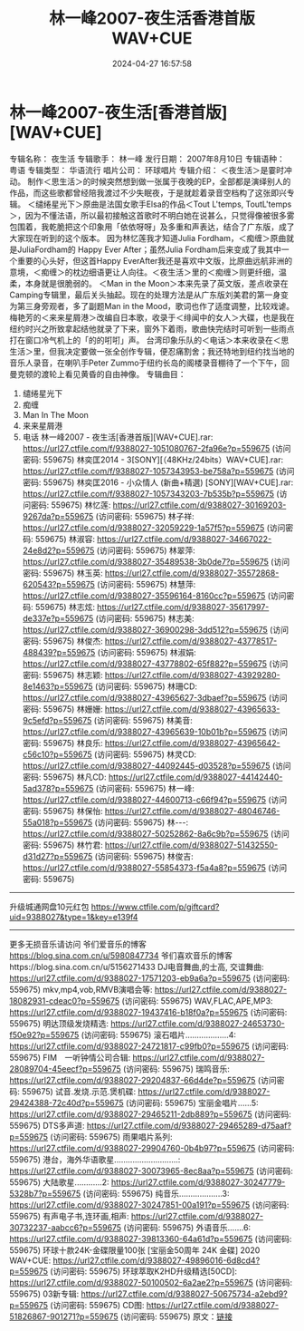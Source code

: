 ﻿---
title: 林一峰2007-夜生活香港首版WAV+CUE
date: 2024-04-27 16:57:58
categories: WAV车载音乐、镜像
tags: 华语中文
---
# 林一峰2007-夜生活[香港首版][WAV+CUE]

专辑名称： 夜生活
专辑歌手： 林一峰
发行日期： 2007年8月10日
专辑语种： 粤语
专辑类型： 华语流行
唱片公司： 环球唱片
专辑介绍：
＜夜生活＞是霎时冲动。
制作＜思生活＞的时候突然想到做一张属于夜晚的EP，全部都是演绎别人的作品，而这些歌都曾经陪我渡过不少失眠夜，于是就趁着录音空档构了这张即兴专辑。
＜缱绻星光下＞原曲是法国女歌手Elsa的作品＜Tout L'temps,
ToutL'temps＞，因为不懂法语，所以最初接触这首歌时不明白她在说甚么，只觉得像被很多雾包围着，我乾脆把这个印象用「依依呀呀」及多重和声表达，结合了广东版，成了大家现在听到的这个版本。
因为林忆莲我才知道Julia Fordham，＜痴缠＞原曲就是JuliaFordham的 Happy Ever
After；虽然Julia Fordham后来变成了我其中一个重要的心头好，但这首Happy
EverAfter我还是喜欢中文版，比原曲远航非洲的意境，＜痴缠＞的枕边细语更让人向往。＜夜生活＞里的＜痴缠＞则更纤细，温柔，本身就是很脆弱的。
＜Man in the
Moon＞本来先录了英文版，差点收录在Camping专辑里，最后关头抽起。现在的处理方法是从广东版刘美君的第一身变为第三身旁观者，多了副题Man
in the Mood，歌词也作了适度调整，比较戏谑。
梅艳芳的＜来来星屑港＞改编自日本歌，收录于＜绯闻中的女人＞大碟，也是我在纽约时兴之所致拿起结他就录了下来，窗外下着雨，歌曲快完结时可听到一些雨点打在窗口冷气机上的「的的咑咑」声。
台湾印象乐队的＜电话＞本来收录在＜思生活＞里，但我决定要做一张全创作专辑，便忍痛割舍；我还特地到纽约找当地的音乐人录音，在喇叭手Peter
Zummo于纽约长岛的阁楼录音棚待了一个下午，回曼克顿的渡轮上看见黄昏的自由神像。
专辑曲目：
01. 缱绻星光下
02. 痴缠
03. Man In The Moon
04. 来来星屑港
05. 电话
林一峰2007 - 夜生活[香港首版][WAV+CUE].rar: https://url27.ctfile.com/f/9388027-1051080767-2fa96e?p=559675
(访问密码: 559675)
林奕匡2014 - 3[SONY][（48KHz/24bits）WAV+CUE].rar: https://url27.ctfile.com/f/9388027-1057343953-be758a?p=559675
(访问密码: 559675)
林奕匡2016 - 小众情人 (新曲+精選) [SONY][WAV+CUE].rar: https://url27.ctfile.com/f/9388027-1057343203-7b535b?p=559675
(访问密码: 559675)
林忆莲: https://url27.ctfile.com/d/9388027-30169203-9267da?p=559675
(访问密码: 559675)
林子祥: https://url27.ctfile.com/d/9388027-32059229-1a57f5?p=559675
(访问密码: 559675)
林淑容: https://url27.ctfile.com/d/9388027-34667022-24e8d2?p=559675
(访问密码: 559675)
林翠萍: https://url27.ctfile.com/d/9388027-35489538-3b0de7?p=559675
(访问密码: 559675)
林玉英: https://url27.ctfile.com/d/9388027-35572868-620543?p=559675
(访问密码: 559675)
林慧萍: https://url27.ctfile.com/d/9388027-35596164-8160cc?p=559675
(访问密码: 559675)
林志炫: https://url27.ctfile.com/d/9388027-35617997-de337e?p=559675
(访问密码: 559675)
林志美: https://url27.ctfile.com/d/9388027-36900298-3dd512?p=559675
(访问密码: 559675)
林俊杰: https://url27.ctfile.com/d/9388027-43778517-488439?p=559675
(访问密码: 559675)
林淑娟: https://url27.ctfile.com/d/9388027-43778802-65f882?p=559675
(访问密码: 559675)
林志颖: https://url27.ctfile.com/d/9388027-43929280-8e1463?p=559675
(访问密码: 559675)
林珊CD: https://url27.ctfile.com/d/9388027-43965627-3dbaef?p=559675
(访问密码: 559675)
林姗姗: https://url27.ctfile.com/d/9388027-43965633-9c5efd?p=559675
(访问密码: 559675)
林美音: https://url27.ctfile.com/d/9388027-43965639-10b01b?p=559675
(访问密码: 559675)
林良乐: https://url27.ctfile.com/d/9388027-43965642-c56c10?p=559675
(访问密码: 559675)
林灵CD: https://url27.ctfile.com/d/9388027-44092445-d03528?p=559675
(访问密码: 559675)
林凡CD: https://url27.ctfile.com/d/9388027-44142440-5ad378?p=559675
(访问密码: 559675)
林一峰: https://url27.ctfile.com/d/9388027-44600713-c66f94?p=559675
(访问密码: 559675)
林保怡: https://url27.ctfile.com/d/9388027-48046746-55a018?p=559675
(访问密码: 559675)
林---: https://url27.ctfile.com/d/9388027-50252862-8a6c9b?p=559675
(访问密码: 559675)
林竹君: https://url27.ctfile.com/d/9388027-51432550-d31d27?p=559675
(访问密码: 559675)
林俊吉: https://url27.ctfile.com/d/9388027-55854373-f5a4a8?p=559675
(访问密码: 559675)
**************************************************************************
升级城通网盘10元红包 https://www.ctfile.com/p/giftcard?uid=9388027&type=1&key=e139f4
**************************
更多无损音乐请访问
爷们爱音乐的博客
https://blog.sina.com.cn/u/5980847734
爷们喜欢音乐的博客https://blog.sina.com.cn/u/5156271433
DJ电音舞曲,的士高, 交谊舞曲: https://url27.ctfile.com/d/9388027-17571203-eb9a6a?p=559675
(访问密码: 559675)
mkv,mp4,vob,RMVB演唱会等: https://url27.ctfile.com/d/9388027-18082931-cdeac0?p=559675
(访问密码: 559675)
WAV,FLAC,APE,MP3: https://url27.ctfile.com/d/9388027-19437416-b18f0a?p=559675
(访问密码: 559675)
明达顶级发烧精选: https://url27.ctfile.com/d/9388027-24653730-f50e92?p=559675
(访问密码: 559675)
滚石唱片...................4: https://url27.ctfile.com/d/9388027-24721817-c99fb0?p=559675
(访问密码: 559675)
FIM　一听钟情公司合辑: https://url27.ctfile.com/d/9388027-28089704-45eecf?p=559675
(访问密码: 559675)
瑞鸣音乐: https://url27.ctfile.com/d/9388027-29204837-66d4de?p=559675
(访问密码: 559675)
试音.发烧.示范.煲机碟: https://url27.ctfile.com/d/9388027-29424388-72c40d?p=559675
(访问密码: 559675)
宝丽金唱片......5: https://url27.ctfile.com/d/9388027-29465211-2db889?p=559675
(访问密码: 559675)
DTS多声道: https://url27.ctfile.com/d/9388027-29465289-d75aaf?p=559675
(访问密码: 559675)
雨果唱片系列: https://url27.ctfile.com/d/9388027-29904760-0b4b97?p=559675
(访问密码: 559675)
港台，海外华语歌星............................: https://url27.ctfile.com/d/9388027-30073965-8ec8aa?p=559675
(访问密码: 559675)
大陆歌星............2: https://url27.ctfile.com/d/9388027-30247779-5328b7?p=559675
(访问密码: 559675)
纯音乐...................3: https://url27.ctfile.com/d/9388027-30247851-00a191?p=559675
(访问密码: 559675)
有声电子书,连环画,相声: https://url27.ctfile.com/d/9388027-30732237-aabcc6?p=559675
(访问密码: 559675)
外语音乐.......6: https://url27.ctfile.com/d/9388027-39813360-64a61d?p=559675
(访问密码: 559675)
环球十款24K-金碟限量100张 [宝丽金50周年 24K 金碟] 2020 WAV+CUE: https://url27.ctfile.com/d/9388027-49896016-6d8cd4?p=559675
(访问密码: 559675)
环球萃取K2HD升级精选[50CD]: https://url27.ctfile.com/d/9388027-50100502-6a2ae2?p=559675
(访问密码: 559675)
03新专辑: https://url27.ctfile.com/d/9388027-50675734-a2ebd9?p=559675
(访问密码: 559675)
CD图: https://url27.ctfile.com/d/9388027-51826867-901271?p=559675
(访问密码: 559675)
原文：[链接](https://blog.sina.com.cn/s/blog_1647c7e76010315d6.html)